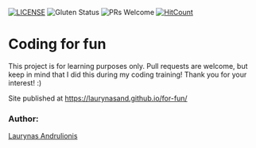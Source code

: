 [![LICENSE](https://img.shields.io/badge/license-MIT-blue.svg?style=flat-square)](https://github.com/LaurynasAnd/HTML5-website-template/blob/master/LICENSE.md)
![Gluten Status](https://img.shields.io/badge/Gluten-Free-green.svg)
![PRs Welcome](https://img.shields.io/badge/PRs-welcome-brightgreen.svg)
[![HitCount](http://hits.dwyl.com/LaurynasAnd/for-fun.svg)](http://hits.dwyl.com/Lauryna/for-fun)

# Coding for fun

This project is for learning purposes only. Pull requests are welcome, but keep in mind that I did this during my coding training! Thank you for your interest! :)

Site published at https://laurynasand.github.io/for-fun/

### Author:
[Laurynas Andrulionis](https://github.com/LaurynasAnd)

